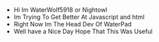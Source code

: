 - Hi Im WaterWolf5918 or Nightowl
- Im Trying To Get Better At Javascript and html
- Right Now Im The Head Dev Of WaterPad
- Well have a Nice Day Hope That This Was Useful 
